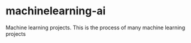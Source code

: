 # machinelearning-ai
Machine learning projects.
This is the process of many machine learning projects